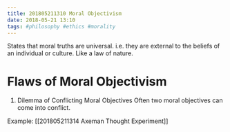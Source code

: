 ```yaml
---
title: 201805211310 Moral Objectivism
date: 2018-05-21 13:10
tags: #philosophy #ethics #morality
---
```


States that moral truths are universal. i.e. they are external to the beliefs of an individual or culture. Like a law of nature.

# Flaws of Moral Objectivism

1. Dilemma of Conflicting Moral Objectives
Often two moral objectives can come into conflict.

Example: [[201805211314 Axeman Thought Experiment]]
